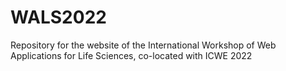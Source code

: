 # WALS2022
Repository for the website of the International Workshop of Web Applications for Life Sciences, co-located with ICWE 2022
